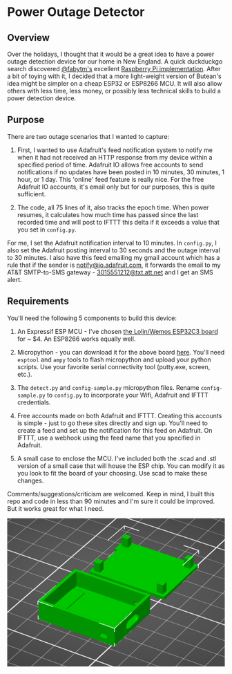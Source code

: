 # Power Outage Detector

## Overview

Over the holidays, I thought that it would be a great idea to have a power outage detection device for our home in New England.   A quick duckduckgo search discovered  [@fabytm's](https://github.com/fabytm) excellent [Raspberry Pi implementation](https://github.com/fabytm/Outage-Detector).
After a bit of toying with it, I decided that a more light-weight version of Butean's idea might be simpler on a cheap ESP32 or ESP8266 MCU. It will also allow others with less time, less money, or possibly less technical skills to build a power detection device.

## Purpose

There are two outage scenarios that I wanted to capture:

1. First, I wanted to use Adafruit's feed notification system to notify me when it had not received an HTTP response from my device within a specified period of time.  Adafruit IO allows free accounts to send notifications if no updates have been posted in 10 minutes, 30 minutes, 1 hour, or 1 day.  This 'online' feed feature is really nice.  For the free Adafruit IO accounts, it's email only but for our purposes, this is quite sufficient.

2. The code, all 75 lines of it, also tracks the epoch time.    When power resumes, it calculates how much time has passed since the last recorded time and will post to IFTTT this delta if it exceeds a value that you set in `config.py`. 

For me, I set the Adafruit notification interval to 10 minutes.  In `config.py`, I also set the Adafruit posting interval to 30 seconds and the outage interval to 30 minutes.   I also have this feed emailing my gmail account which has a rule that if the sender is notify@io.adafruit.com, it forwards the email to my AT&T SMTP-to-SMS gateway - 3015551212@txt.att.net and I get an SMS alert.

## Requirements

You'll need the following 5 components to build this device:

1. An Expressif ESP MCU - I've chosen [the Lolin/Wemos ESP32C3 board](https://www.wemos.cc/en/latest/c3/c3_mini.html) for ~ $4.  An ESP8266 works equally well.

2. Micropython - you can download it for the above board [here](https://micropython.org/download/LOLIN_C3_MINI/).  You'll need `esptool` and `ampy` tools to flash micropython and upload 
your python scripts.  Use your favorite serial connectivity tool (putty.exe, screen, etc.).

3. The `detect.py` and `config-sample.py` micropython files. Rename `config-sample.py` to `config.py` to incorporate your Wifi, Adafruit and IFTTT credentials.

4. Free accounts made on both Adafruit and IFTTT.  Creating this accounts is simple - just to go these sites directly and sign up. You'll need to create a feed and set up the notification for this feed on Adafruit.  On IFTTT, use a webhook using the feed name that you specified in Adafruit.  

5. A small case to enclose the MCU.  I've included both the .scad and .stl version of a small case that will house the ESP chip.  You can modify it as you look to fit the board of your choosing.  Use scad to make these changes.

Comments/suggestions/criticism are welcomed.  Keep in mind, I built this repo and code in less than 90 minutes and I'm sure it could be improved.  But it works great for what I need.

![Alt text](./case.png)
